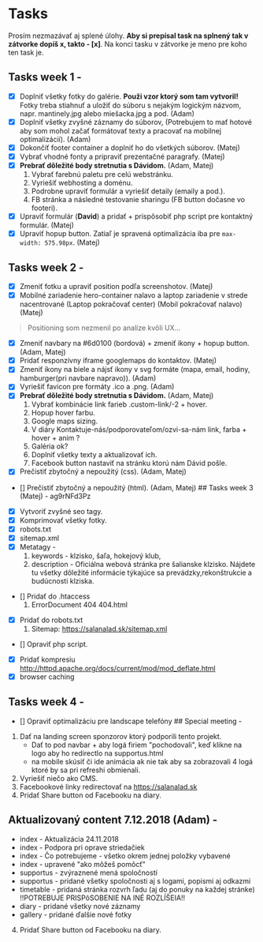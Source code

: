 # Tasks
Prosím nezmazávať aj splené úlohy.
**Aby si prepísal task na splnený tak v zátvorke dopíš x, takto - [x]**.
Na konci tasku v zátvorke je meno pre koho ten task je.
## Tasks week 1 - 
- [x] Doplniť všetky fotky do galérie. **Použi vzor ktorý som tam vytvoril!** Fotky treba stiahnuť a uložiť do súboru s nejakým logickým názvom, napr. mantinely.jpg alebo miešacka.jpg a pod. (Adam)
- [x] Doplniť všetky zvyšné záznamy do súborov, (Potrebujem to mať hotové aby som mohol začať formátovať texty a pracovať na mobilnej optimalizácií). (Adam)
- [x] Dokončíť footer container a doplniť ho do všetkých súborov. (Matej)
- [x] Vybrať vhodné fonty a pripraviť prezentačné paragrafy. (Matej)
- [x] **Prebrať dôležité body stretnutia s Dávidom.** (Adam, Matej)
    1. Vybrať farebnú paletu pre celú webstránku.
    2. Vyriešiť webhosting a doménu.
    3. Podrobne upraviť formulár a vyriešiť detaily (emaily a pod.).
    4. FB stránka a následné testovanie sharingu (FB button dočasne vo footeri).
- [x] Upraviť formulár (**David**) a pridať + prispôsobiť php script pre kontaktný formulár. (Matej)
- [x] Upraviť hopup button. Zatiaľ je spravená optimalizácia iba pre `max-width: 575.98px`. (Matej)
## Tasks week 2 - 
- [x] Zmeniť fotku a upraviť position podľa screenshotov. (Matej)
- [x] Mobilné zariadenie hero-container nalavo a laptop zariadenie v strede nacentrované (Laptop pokračovať center) (Mobil pokračovať nalavo) (Matej)
> Positioning som nezmenil po analíze kvôli UX...
- [x] Zmeniť navbary na #6d0100 (bordová) + zmeniť ikony + hopup button. (Adam, Matej)
- [x] Pridať responzívny iframe googlemaps do kontaktov. (Matej)
- [x] Zmeniť ikony na biele a nájsť ikony v svg formáte (mapa, email, hodiny, hamburger(pri navbare napravo)). (Adam)
- [x] Vyriešiť favicon pre formáty .ico a .png. (Adam)
- [x] **Prebrať dôležité body stretnutia s Dávidom.** (Adam, Matej)
    1. Vybrať kombinácie link farieb .custom-link/-2 + hover.
    2. Hopup hover farbu.
    3. Google maps sizing.
    4. V diáry Kontaktuje-nás/podporovateľom/ozvi-sa-nám link, farba + hover + anim ?
    5. Galéria ok?
    6. Doplniť všetky texty a aktualizovať ich.
    7. Facebook button nastaviť na stránku ktorú nám Dávid pošle.
- [x] Prečistiť zbytočný a nepoužitý (css). (Adam, Matej)
- [] Prečistiť zbytočný a nepoužitý (html). (Adam, Matej)
## Tasks week 3 (Matej) -
ag9rNFd3Pz
- [x] Vytvoriť zvyšné seo tagy.
- [x] Komprimovať všetky fotky.
- [x] robots.txt
- [x] sitemap.xml
- [x] Metatagy - 
    1. keywords - klzisko, šaľa, hokejový klub, 
    2. description - Oficiálna webová stránka pre šalianske klzisko. Nájdete tu všetky dôležité informácie týkajúce sa prevádzky,rekonštrukcie a budúcnosti klziska. 
- [] Pridať do .htaccess 
    1. ErrorDocument 404 404.html
- [x] Pridať do robots.txt
    1. Sitemap: https://salanalad.sk/sitemap.xml
- [] Opraviť php script.
- [x] Pridať kompresiu http://httpd.apache.org/docs/current/mod/mod_deflate.html 
- [x] browser caching
## Tasks week 4 - 
- [] Opraviť optimalizáciu pre landscape telefóny
## Special meeting - 
1. Dať na landing screen sponzorov ktorý podporili tento projekt.
    - Dať to pod navbar + aby logá firiem "pochodovali", keď klikne na logo aby ho redirectlo na supportus.html 
    - na mobile skúsiť či ide animácia ak nie tak aby sa zobrazovali 4 logá ktoré by sa pri refreshi obmienali. 
2. Vyriešiť niečo ako CMS.
3. Facebookové linky redirectovať na https://salanalad.sk
4. Pridať Share button od Facebooku na diary.

## Aktualizovaný content 7.12.2018 (Adam) -
- index - Aktualizácia 24.11.2018
- index - Podpora pri oprave striedačiek
- index - Čo potrebujeme - všetko okrem jednej položky vybavené
- index - upravené "ako môžeš pomôcť"
- supportus - zvýraznené mená spoločností
- supportus - pridané všetky spoločnosti aj s logami, popismi aj odkazmi
- timetable - pridaná stránka rozvrh ľadu (aj do ponuky na každej stránke)
  !!POTREBUJE PRISPôSOBENIE NA INÉ ROZLÍŠEIA!!
- diary - pridané všetky nové záznamy
- gallery - pridané ďalšie nové fotky
4. Pridať Share button od Facebooku na diary.
